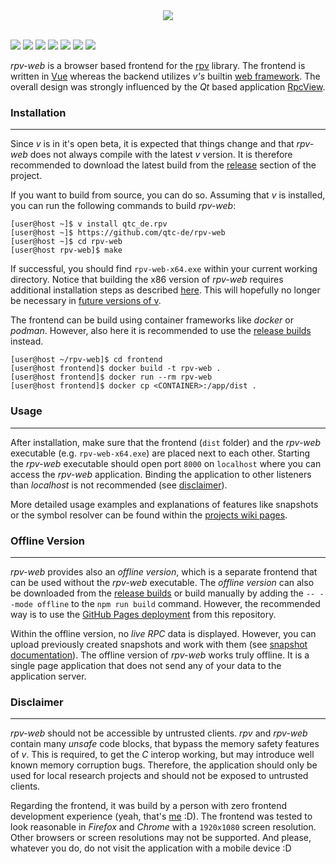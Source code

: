 <div align="center">
  <img src="https://github.com/qtc-de/rpv-web/assets/49147108/d14f5a54-8c87-4372-9671-d47676219ded"/>
</div>
<br/>

[![](https://github.com/qtc-de/rpv-web/actions/workflows/build.yml/badge.svg?branch=main)](https://github.com/qtc-de/rpv-web/actions/workflows/build.yml)
[![](https://github.com/qtc-de/rpv-web/actions/workflows/build-dev.yml/badge.svg?branch=develop)](https://github.com/qtc-de/rpv-web/actions/workflows/build-dev.yml)
[![](https://img.shields.io/badge/version-1.0.0-blue)](https://github.com/qtc-de/rpv-web/releases)
[![](https://img.shields.io/badge/language-v-blue)](https://vlang.io/)
[![](https://img.shields.io/badge/license-GPL%20v3.0-blue)](https://github.com/qtc-de/rpv-web/blob/master/LICENSE)
[![](https://img.shields.io/badge/Pages-fa6b05)](https://qtc-de.github.io/rpv)
[![](https://img.shields.io/badge/Wiki-5669fc)](https://github.com/qtc-de/rpv-web/wiki)

*rpv-web* is a browser based frontend for the [rpv](https://github.com/qtc-de/rpv)
library. The frontend is written in [Vue](https://vuejs.org/) whereas the backend
utilizes *v's* builtin [web framework](https://github.com/vlang/v/tree/master/vlib/vweb).
The overall design was strongly influenced by the *Qt* based application
[RpcView](https://www.rpcview.org/).


### Installation

----

Since *v* is in it's open beta, it is expected that things change and that *rpv-web*
does not always compile with the latest *v* version. It is therefore recommended to
download the latest build from the [release](https://github.com/qtc-de/rpv-web/releases/latest)
section of the project.

If you want to build from source, you can do so. Assuming that *v* is installed, you
can run the following commands to build *rpv-web*:

```console
[user@host ~]$ v install qtc_de.rpv
[user@host ~]$ https://github.com/qtc-de/rpv-web
[user@host ~]$ cd rpv-web
[user@host rpv-web]$ make
```

If successful, you should find `rpv-web-x64.exe` within your current working directory.
Notice that building the x86 version of *rpv-web* requires additional installation steps
as described [here](https://github.com/qtc-de/rpv#installation). This will hopefully no
longer be necessary in [future versions of v](https://github.com/vlang/v/discussions/18670).

The frontend can be build using container frameworks like *docker* or *podman*. However,
also here it is recommended to use the [release builds](https://github.com/qtc-de/rpv-web/releases/latest)
instead.

```console
[user@host ~/rpv-web]$ cd frontend
[user@host frontend]$ docker build -t rpv-web .
[user@host frontend]$ docker run --rm rpv-web
[user@host frontend]$ docker cp <CONTAINER>:/app/dist .
```


### Usage

----

After installation, make sure that the frontend (`dist` folder) and the *rpv-web*
executable (e.g. `rpv-web-x64.exe`) are placed next to each other. Starting the
*rpv-web* executable should open port `8000` on `localhost` where you can access
the *rpv-web* application. Binding the application to other listeners than *localhost*
is not recommended (see [disclaimer](#disclaimer)).

More detailed usage examples and explanations of features like snapshots or the symbol
resolver can be found within the [projects wiki pages](https://github.com/qtc-de/rpv-web/wiki).


### Offline Version

----

*rpv-web* provides also an *offline version*, which is a separate frontend that can be
used without the *rpv-web* executable. The *offline version* can also be downloaded from
the [release builds](https://github.com/qtc-de/rpv-web/releases/latest) or build manually
by adding the `-- --mode offline` to the `npm run build` command. However, the recommended
way is to use the [GitHub Pages deployment](https://qtc-de.github.io/rpv-web/) from this
repository.

Within the offline version, no *live RPC* data is displayed. However, you can upload
previously created snapshots and work with them (see [snapshot documentation](https://github.com/qtc-de/rpv-web/wiki/snapshots)).
The offline version of *rpv-web* works truly offline. It is a single page application
that does not send any of your data to the application server.


### Disclaimer

----

*rpv-web* should not be accessible by untrusted clients. *rpv* and *rpv-web* contain many
*unsafe* code blocks, that bypass the memory safety features of *v*. This is required, to
get the *C* interop working, but may introduce well known memory corruption bugs. Therefore,
the application should only be used for local research projects and should not be exposed
to untrusted clients.

Regarding the frontend, it was build by a person with zero frontend development experience
(yeah, that's [me](https://twitter.com/qtc_de) :D). The frontend was tested to look reasonable
in *Firefox* and *Chrome* with a `1920x1080` screen resolution. Other browsers or screen
resolutions may not be supported. And please, whatever you do, do not visit the application
with a mobile device :D
